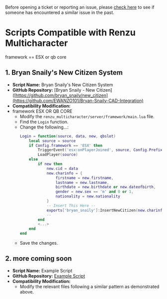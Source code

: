 Before opening a ticket or reporting an issue, please [check here](https://github.com/EWANZO101/Bryan-Snaily-CAD-Integration/issues?q=is%3Aissue+is%3Aclosed) to see if someone has encountered a similar issue in the past.



# Scripts Compatible with Renzu Multicharacter
framework == ESX or qb core 

## 1. Bryan Snaily's New Citizen System
- **Script Name:** Bryan Snaily's New Citizen System
- **GitHub Repository:** [Bryan Snaily - New Citizen]([https://github.com/bryan_snaily/new_citizen](https://github.com/EWANZO101/Bryan-Snaily-CAD-Integration)
- **Compatibility Modification:**
- framework  ESX OR QB CORE 
  - Modify the `renzu_multicharacter/server/framework/main.lua` file.
  - Find the `Login` function.
  - Change the following...:
    ```lua
    Login = function(source, data, new, qbslot)
        local source = source
        if Config.framework == 'ESX' then
            TriggerEvent('esx:onPlayerJoined', source, Config.Prefix..data, new or nil)
            LoadPlayer(source)
        else
            if new then
                new.cid = data
                new.charinfo = {
                    firstname = new.firstname,
                    lastname = new.lastname,
                    birthdate = new.birthdate or new.dateofbirth,
                    gender = new.sex == 'm' and 0 or 1,
                    nationality = new.nationality
                }
                -- Insert This Here --
                exports['bryan_snaily']:InsertNewCitizen(new.charinfo.firstname, new.charinfo.lastname, new.charinfo.birthdate, new.charinfo.gender, new.charinfo.nationality)
                --
            end
            <...>
        end
    end
    ```
  - Save the changes.

## 2. more coming soon 
- **Script Name:** Example Script
- **GitHub Repository:** [Example Script](https://github.com/example-script)
- **Compatibility Modification:**
  - Modify the relevant files following a similar pattern as demonstrated above.


